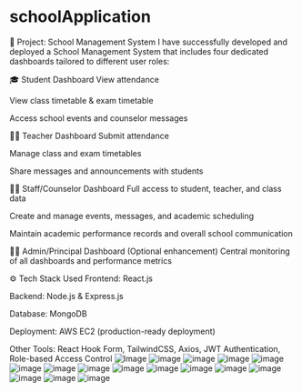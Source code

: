 # schoolApplication
🏫 Project: School Management System
I have successfully developed and deployed a School Management System that includes four dedicated dashboards tailored to different user roles:

🎓 Student Dashboard
View attendance

View class timetable & exam timetable

Access school events and counselor messages

👨‍🏫 Teacher Dashboard
Submit attendance

Manage class and exam timetables

Share messages and announcements with students

🧑‍💼 Staff/Counselor Dashboard
Full access to student, teacher, and class data

Create and manage events, messages, and academic scheduling

Maintain academic performance records and overall school communication

👩‍🏫 Admin/Principal Dashboard (Optional enhancement)
Central monitoring of all dashboards and performance metrics

⚙️ Tech Stack Used
Frontend: React.js

Backend: Node.js & Express.js

Database: MongoDB

Deployment: AWS EC2 (production-ready deployment)

Other Tools: React Hook Form, TailwindCSS, Axios, JWT Authentication, Role-based Access Control
![Image](https://github.com/user-attachments/assets/2f262d0e-34ee-4263-a84e-49b2fe252380)
![image](https://github.com/user-attachments/assets/7be49cbd-8ad7-4f0c-af3d-03d334e72207)
![image](https://github.com/user-attachments/assets/de0bcc2b-ad3e-4482-bde3-dafdc4acfe66)
![image](https://github.com/user-attachments/assets/9b0a5269-721a-45f1-b0b5-253dd2b1ebcf)
![image](https://github.com/user-attachments/assets/983878da-83a0-40f9-98be-bea61ad6c19f)
![image](https://github.com/user-attachments/assets/b4fdda82-3635-4328-bd29-8f3dad0a61b6)
![image](https://github.com/user-attachments/assets/3ce0efca-586d-4a11-ba7a-3ac15d23dd82)
![image](https://github.com/user-attachments/assets/f6b1c682-c679-4bb4-9f1e-9e39399909fe)
![image](https://github.com/user-attachments/assets/c3bda1cc-d683-448d-84d6-8b8a5866aa5c)
![image](https://github.com/user-attachments/assets/f6f1167b-acc6-4dcc-a01c-7272492fe1c0)
![image](https://github.com/user-attachments/assets/29f6f6a4-b910-4093-ad3c-dbea3cad93c3)
![image](https://github.com/user-attachments/assets/88355644-1834-492f-b377-9197da98038a)
![image](https://github.com/user-attachments/assets/cf62c82f-ba34-4dea-a735-502862ae1885)
![image](https://github.com/user-attachments/assets/755349b2-b18d-483a-8c1d-b1ef6c1e2992)
![image](https://github.com/user-attachments/assets/1752499a-8657-4df5-bebe-d9a704bfaad8)
![image](https://github.com/user-attachments/assets/fbffaa30-16ce-4260-b315-cbdaeff915e3)
















